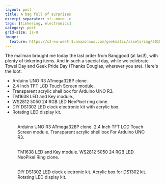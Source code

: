 ```yaml
---
layout: post
title: A bag full of surprises
excerpt_separator: <!--more-->
tags: [tinkering, electronics]
category: post
grid-size: is-8
image:
  feature: https://s3-eu-west-1.amazonaws.com/geekmatic/assets/img/2015-05-25-13.jpg
---
```


The mailman brought me today the last order from Banggood (at last!), with plenty of tinkering items. And in such a special day, while we celebrate Towel Day and Geek Pride Day (Thanks Douglas, wherever you are). Here's the loot:

* Arduino UNO R3 ATmega328P clone.
* 2.4 Inch TFT LCD Touch Screen module.
* Transparent acrylic shell box for Arduino UNO R3.
* TM1638 LED and Key module., 
* WS2812 5050 24 RGB LED NeoPixel ring clone.
* DIY DS1302 LED clock electronic kit with acrylic box.
* Rotating LED display kit.
<!--more-->

<figure class="third">
	<a href="https://s3-eu-west-1.amazonaws.com/geekmatic/assets/img/2015-05-25-00.jpg" data-lightbox="image"><img src="https://s3-eu-west-1.amazonaws.com/geekmatic/assets/img/2015-05-25-00.jpg" alt=""></a>
	<a href="https://s3-eu-west-1.amazonaws.com/geekmatic/assets/img/2015-05-25-01.jpg" data-lightbox="image"><img src="https://s3-eu-west-1.amazonaws.com/geekmatic/assets/img/2015-05-25-01.jpg" alt=""></a>
  <a href="https://s3-eu-west-1.amazonaws.com/geekmatic/assets/img/2015-05-25-02.jpg" data-lightbox="image"><img src="https://s3-eu-west-1.amazonaws.com/geekmatic/assets/img/2015-05-25-02.jpg" alt=""></a>
  <figcaption>Arduino UNO R3 ATmega328P clone. 2.4 Inch TFT LCD Touch Screen module. Transparent acrylic shell box For Arduino UNO R3.</figcaption>
</figure>

<figure class="half">
  <a href="https://s3-eu-west-1.amazonaws.com/geekmatic/assets/img/2015-05-25-03.jpg" data-lightbox="image"><img src="https://s3-eu-west-1.amazonaws.com/geekmatic/assets/img/2015-05-25-03.jpg" alt=""></a>
  <a href="https://s3-eu-west-1.amazonaws.com/geekmatic/assets/img/2015-05-25-04.jpg" data-lightbox="image"><img src="https://s3-eu-west-1.amazonaws.com/geekmatic/assets/img/2015-05-25-04.jpg" alt=""></a>
  <figcaption>TM1638 LED and Key module. WS2812 5050 24 RGB LED NeoPixel Ring clone. </figcaption>
</figure>

<figure class="third">
  <a href="https://s3-eu-west-1.amazonaws.com/geekmatic/assets/img/2015-05-25-05.jpg" data-lightbox="image"><img src="https://s3-eu-west-1.amazonaws.com/geekmatic/assets/img/2015-05-25-05.jpg" alt=""></a>
  <a href="https://s3-eu-west-1.amazonaws.com/geekmatic/assets/img/2015-05-25-06.jpg" data-lightbox="image"><img src="https://s3-eu-west-1.amazonaws.com/geekmatic/assets/img/2015-05-25-06.jpg" alt=""></a>
  <a href="https://s3-eu-west-1.amazonaws.com/geekmatic/assets/img/2015-05-25-07.jpg" data-lightbox="image"><img src="https://s3-eu-west-1.amazonaws.com/geekmatic/assets/img/2015-05-25-07.jpg" alt=""></a>
  <figcaption>DIY DS1302 LED clock electronic kit. Acrylic box for DS1302 kit. Rotating LED display kit.</figcaption>
</figure>
